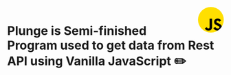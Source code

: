 <img src="documentation/img/js.png" align="right" style="height: 60px;border-radius: 100%;"/>

# Plunge is Semi-finished Program used to get data from **Rest API** using Vanilla JavaScript :pencil2:
